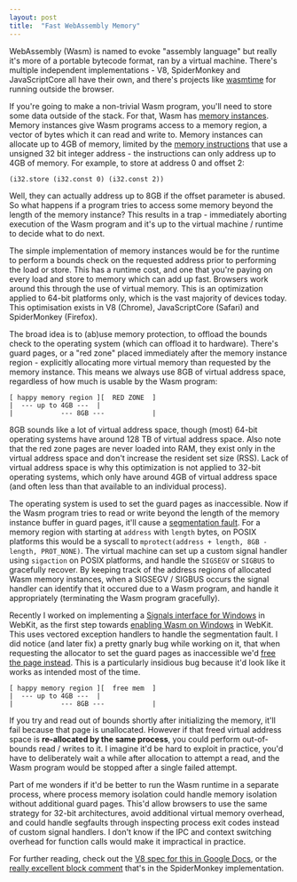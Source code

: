 ```yaml
---
layout: post
title:  "Fast WebAssembly Memory"
---
```

WebAssembly (Wasm) is named to evoke "assembly language" but really it's more of a portable bytecode format, ran by a virtual machine.
There's multiple independent implementations - V8, SpiderMonkey and JavaScriptCore all have their own, and there's projects like 
[wasmtime](https://github.com/bytecodealliance/wasmtime) for running outside the browser.

If you're going to make a non-trivial Wasm program, you'll need to store some data outside of the stack. For that, Wasm has 
[memory instances](https://webassembly.github.io/spec/core/exec/runtime.html#memory-instances). Memory instances give Wasm programs access 
to a memory region, a vector of bytes which it can read and write to. Memory instances can allocate up to 4GB of memory, limited by the 
[memory instructions](https://webassembly.github.io/spec/core/syntax/instructions.html#syntax-memarg) that use a unsigned 32 bit integer 
address - the instructions can only address up to 4GB of memory. For example, to store at address 0 and offset 2:

```
(i32.store (i32.const 0) (i32.const 2))
```

Well, they can actually address up to 8GB if the offset parameter is abused. So what happens if a program tries to access some memory beyond 
the length of the memory instance? This results in a trap - immediately aborting execution of the Wasm program and it's up to the 
virtual machine / runtime to decide what to do next.

The simple implementation of memory instances would be for the runtime to perform a bounds check on the requested address prior to performing 
the load or store. This has a runtime cost, and one that you're paying on every load and store to memory which can add up fast. Browsers work 
around this through the use of virtual memory. This is an optimization applied to 64-bit platforms only, which is the vast majority of devices today. 
This optimisation exists in V8 (Chrome), JavaScriptCore (Safari) and SpiderMonkey (Firefox).

The broad idea is to (ab)use memory protection, to offload the bounds check to the operating system (which can offload it to hardware).
There's guard pages, or a "red zone" placed immediately after the memory instance region - explicitly allocating more virtual memory than requested 
by the memory instance. This means we always use 8GB of virtual address space, regardless of how much is usable by the Wasm program:

```
[ happy memory region ][  RED ZONE  ]
|  --- up to 4GB ---  |
|            --- 8GB ---            |
```

8GB sounds like a lot of virtual address space, though (most) 64-bit operating systems have around 128 TB of virtual address space. 
Also note that the red zone pages are never loaded into RAM, they exist only in the virtual address space and don't increase the 
resident set size (RSS). 
Lack of virtual address space is why this optimization is not applied to 32-bit operating systems, which only have around 4GB of virtual 
address space (and often less than that available to an individual process).

The operating system is used to set the guard pages as inaccessible. Now if the Wasm program tries to read or write beyond the 
length of the memory instance buffer in guard pages, it'll cause a [segmentation fault](https://en.wikipedia.org/wiki/Segmentation_fault). 
For a memory region with starting at `address` with `length` bytes, on POSIX platforms this would be a syscall to 
`mprotect(address + length, 8GB - length, PROT_NONE)`. The virtual machine can set up a custom signal handler using `sigaction` on POSIX 
platforms, and handle the `SIGSEGV` or `SIGBUS` to gracefully recover. 
By keeping track of the address regions of allocated Wasm memory instances, when a SIGSEGV / SIGBUS occurs the signal handler can 
identify that it occured due to a Wasm program, and handle it appropriately (terminating the Wasm program gracefully).

Recently I worked on implementing a [Signals interface for Windows](https://bugs.webkit.org/show_bug.cgi?id=259108) in WebKit, as the first step towards 
[enabling Wasm on Windows](https://bugs.webkit.org/show_bug.cgi?id=222315) in WebKit. This uses vectored exception handlers to handle the segmentation 
fault. I did notice (and later fix) a pretty gnarly bug while working on it, that when requesting the allocator to set the guard pages as inaccessible 
we'd [free the page instead](https://bugs.webkit.org/show_bug.cgi?id=260069). This is a particularly insidious bug because it'd look like it works as 
intended most of the time.

```
[ happy memory region ][  free mem  ]
|  --- up to 4GB ---  |
|            --- 8GB ---            |
```

If you try and read out of bounds shortly after initializing the memory, it'll fail because that page is unallocated. However if that freed virtual 
address space is **re-allocated by the same process**, you could perform out-of-bounds read / writes to it. I imagine it'd be hard to exploit in practice, 
you'd have to deliberately wait a while after allocation to attempt a read, and the Wasm program would be stopped after a single failed attempt.

Part of me wonders if it'd be better to run the Wasm runtime in a separate process, where process memory isolation could handle 
memory isolation without additional guard pages. This'd allow browsers to use the same strategy for 32-bit architectures, avoid additional 
virtual memory overhead, and could handle segfaults through inspecting process exit codes instead of custom signal handlers. I don't know 
if the IPC and context switching overhead for function calls would make it impractical in practice.

For further reading, check out the [V8 spec for this in Google Docs](https://docs.google.com/document/d/17y4kxuHFrVxAiuCP_FFtFA2HP5sNPsCD10KEx17Hz6M/), or 
the [really excellent block comment](https://hg.mozilla.org/mozilla-central/file/6089e7f0fa57a29c6d080f135f65e146c34457d8/js/src/wasm/WasmMemory.cpp#l68) 
that's in the SpiderMonkey implementation.
